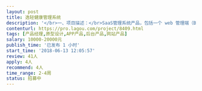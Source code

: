 ```yaml
---                
layout: post       
title: 逸轻健康管理系统           
description: '</br>一、项目描述：</br>SaaS管理系统产品，包括一个 web 管理端（B端），iOS和Android两个客户端（C端），C端提供给普通用户使用， B端作为企业管理人员使用，B端用户为C端用户提供咨询和数据管理服务。B端用户可以分析C端提交的数据，进行数据分析，并给出指导方案，可以跟 C端用户进行会话沟通，完成服务闭环。</br></br>二、主要功能点：</br>资讯管理、活动管理、方案管理、用户管理、用户数据管理分析、消息通知与推送、登录注册、一对一会话、群组会话、广告管理、系统设置等</br></br>三、可参考产品： </br>C端app：哥本哈根、薄荷健康、变啦 三者结合；</br>B端web：暂无参考，可提供整体思路和基础 UE原型；</br></br>四、人员要求：</br>1、有App产品的策划经验，有 toB 企业管理 SaaS 系统产品策划经验；</br>2、熟悉产品策划设计过程、对产品设计和交互有丰富的经验积累；</br>3、优秀的文档撰写能力，熟练掌握和使用各种系统工具，如Axure、mockplus、adobe XD、墨刀等需求管理及界面原型工具；</br>4、良好的沟通能力和契约精神。</br>5、足够的时间、能够按时完成产品原型设计和需求说明交付；</br>'     
contenturl: https://pro.lagou.com/project/8409.html      
tags: [产品经理,原型设计,APP产品,后台产品,网站产品]            
salary: 10000-20000元          
publish_time: '已发布 1 小时'         
start_time: '2018-06-13 12:05:57'           
review: 41人                   
apply: 4人                   
recommend: 4人                   
time_range: 2-4周              
status: 招募中                  
---                 
```

